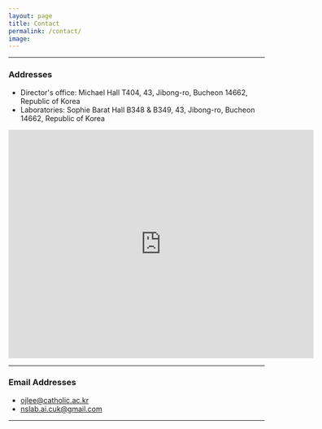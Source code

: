 ```yaml
---
layout: page
title: Contact
permalink: /contact/
image: 
---
```


***
### Addresses

* Director's office: Michael Hall T404, 43, Jibong-ro, Bucheon 14662, Republic of Korea
* Laboratories: Sophie Barat Hall B348 & B349, 43, Jibong-ro, Bucheon 14662, Republic of Korea

<div class="gmap">
  <iframe src="https://www.google.com/maps/embed?pb=!1m18!1m12!1m3!1d791.4723252778355!2d126.80200158589973!3d37.48693857838225!2m3!1f0!2f0!3f0!3m2!1i1024!2i768!4f13.1!3m3!1m2!1s0x357b62c22341bd79%3A0x13730f14a1fc72e!2z6rCA7Yao66at64yA7ZWZ6rWQIOyEseyLrOq1kOyglQ!5e0!3m2!1sko!2skr!4v1651584191104!5m2!1sko!2skr" width="600" height="450" style="border:0;" allowfullscreen="" loading="lazy" referrerpolicy="no-referrer-when-downgrade"></iframe>
</div>

***
### Email Addresses

* ojlee@catholic.ac.kr
* nslab.ai.cuk@gmail.com

***
